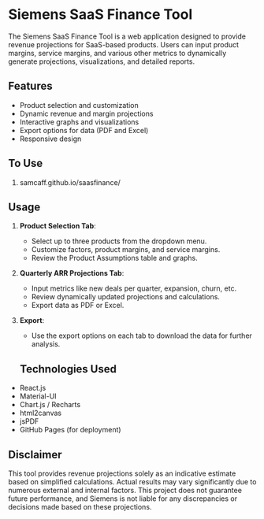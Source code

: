 # Siemens SaaS Finance Tool

The Siemens SaaS Finance Tool is a web application designed to provide revenue projections for SaaS-based products. Users can input product margins, service margins, and various other metrics to dynamically generate projections, visualizations, and detailed reports.

## Features
- Product selection and customization
- Dynamic revenue and margin projections
- Interactive graphs and visualizations
- Export options for data (PDF and Excel)
- Responsive design

## To Use

1. samcaff.github.io/saasfinance/

## Usage
1. **Product Selection Tab**:
   - Select up to three products from the dropdown menu.
   - Customize factors, product margins, and service margins.
   - Review the Product Assumptions table and graphs.

2. **Quarterly ARR Projections Tab**:
   - Input metrics like new deals per quarter, expansion, churn, etc.
   - Review dynamically updated projections and calculations.
   - Export data as PDF or Excel.

3. **Export**:
   - Use the export options on each tab to download the data for further analysis.

   ## Technologies Used
- React.js
- Material-UI
- Chart.js / Recharts
- html2canvas
- jsPDF
- GitHub Pages (for deployment)

## Disclaimer
This tool provides revenue projections solely as an indicative estimate based on simplified calculations. Actual results may vary significantly due to numerous external and internal factors. This project does not guarantee future performance, and Siemens is not liable for any discrepancies or decisions made based on these projections.